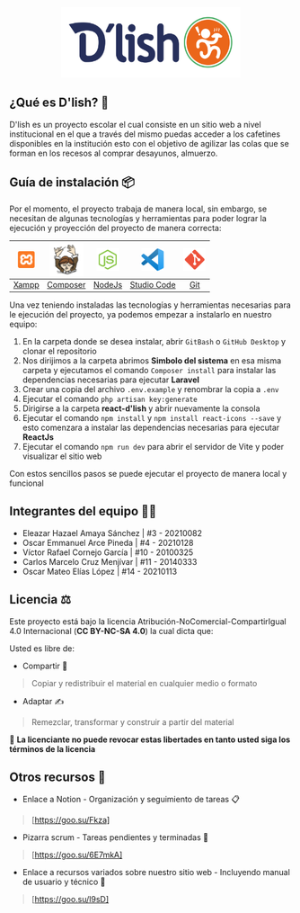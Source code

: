 
<p align="center">
    <img src="./laravel-d'lish/public/readme-src/logo.png" height='125' width="320">
</p>

## ¿Qué es D'lish? 💬
D'lish es un proyecto escolar el cual consiste en un sitio web a nivel institucional en el que a través del mismo puedas acceder a los cafetines disponibles en la institución esto con el objetivo de agilizar las colas que se forman en los recesos al comprar desayunos, almuerzo.

## Guía de instalación 📦
Por el momento, el proyecto trabaja de manera local, sin embargo, se necesitan de algunas tecnologías y herramientas para poder lograr la ejecución y proyección del proyecto de manera correcta:

| <img src="./laravel-d'lish/public/readme-src/xampp-ico.svg" align='center' height='30' width='30'>  | <img src="./laravel-d'lish/public/readme-src/composer-ico.svg" align='center' height='60' width='60'>   |  <img src="./laravel-d'lish/public/readme-src/nodejs-ico.svg" align='center' height='40' width='40'>   | <img src="./laravel-d'lish/public/readme-src/vsc-ico.svg" align='center' height='40' width='40'>| <img src="./laravel-d'lish/public/readme-src/git-ico.svg" align='center' height='40' width='40'>|
|:---:   | :---: | :---: | :---: | :---: |
| [Xampp](https://www.apachefriends.org/es/index.html) | [Composer](https://getcomposer.org/download/)   | [NodeJs](https://nodejs.org/en)  | [Studio Code](https://code.visualstudio.com/) | [Git](https://git-scm.com/downloads) |

Una vez teniendo instaladas las tecnologías y herramientas necesarias para le ejecución del proyecto, ya podemos empezar a instalarlo en nuestro equipo:

1. En la carpeta donde se desea instalar, abrir `GitBash` o `GitHub Desktop` y clonar el repositorio
2. Nos dirijimos a la carpeta abrimos **Simbolo del sistema** en esa misma carpeta y ejecutamos el comando `Composer install` para instalar las dependencias necesarias para ejecutar **Laravel**
3. Crear una copia del archivo `.env.example` y renombrar la copia a `.env`
4. Ejecutar el comando `php artisan key:generate`
5. Dirigirse a la carpeta **react-d'lish** y abrir nuevamente la consola
6. Ejecutar el comando `npm install` y `npm install react-icons --save` y esto comenzara a instalar las dependencias necesarias para ejecutar **ReactJs**
7. Ejecutar el comando `npm run dev` para abrir el servidor de Vite y poder visualizar el sitio web

Con estos sencillos pasos se puede ejecutar el proyecto de manera local y funcional

## Integrantes del equipo 👨‍💻
- Eleazar Hazael Amaya Sánchez | #3 - 20210082
- Oscar Emmanuel Arce Pineda   | #4 - 20210128
- Víctor Rafael Cornejo García  | #10 - 20100325 
- Carlos Marcelo Cruz Menjívar | #11 - 20140333
- Oscar Mateo Elías López | #14 - 20210113

## Licencia ⚖️
Este proyecto está bajo la licencia Atribución-NoComercial-CompartirIgual 4.0 Internacional (**CC BY-NC-SA 4.0**) la cual dicta que:

Usted es libre de: 
- Compartir 🤝 
>Copiar y redistribuir el material en cualquier medio o formato

- Adaptar ✍️
>Remezclar, transformar y construir a partir del material

🚫 **La licenciante no puede revocar estas libertades en tanto usted siga los términos de la licencia**

## Otros recursos 📂
- Enlace a Notion - Organización y seguimiento de tareas 📋
>[https://goo.su/Fkza]

- Pizarra scrum - Tareas pendientes y terminadas 📒
>[https://goo.su/6E7mkA]

- Enlace a recursos variados sobre nuestro sitio web - Incluyendo manual de usuario y técnico 🎁
>[https://goo.su/l9sD]
